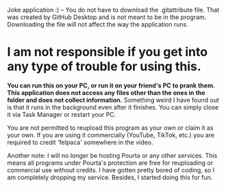 Joke application :) – You do not have to download the .gitattribute file. That was created by GitHub Desktop and is not meant to be in the program. Downloading the file will not affect the way the application runs.

# I am not responsible if you get into any type of trouble for using this.
**You can run this on your PC, or run it on your friend's PC to prank them. This application does not access any files other than the ones in the folder and does not collect information.**
Something weird I have found out is that it runs in the background even after it finishes. You can simply close it via Task Manager or restart your PC.

You are not permitted to reupload this program as your own or claim it as your own. If you are using it commercially (YouTube, TikTok, etc.) you are required to credit 'felpaca' somewhere in the video.

Another note: I will no longer be hosting Pourta or any other services. This means all programs under Pourta's protection are free for reuploading or commercial use without credits. 
I have gotten pretty bored of coding, so I am completely dropping my service. Besides, I started doing this for fun.
